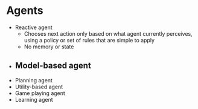 

# Agents

- Reactive agent
  - Chooses next action only based on what agent currently perceives, using a policy or set of rules that are simple to apply
  - No memory or state
- Model-based agent
  - 
- Planning agent
- Utility-based agent
- Game playing agent
- Learning agent







